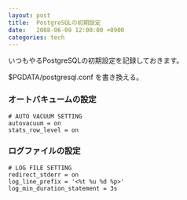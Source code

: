 ```yaml
---
layout: post
title:  PostgreSQLの初期設定
date:   2008-06-09 12:00:00 +0900
categories: tech
---
```

いつもやるPostgreSQLの初期設定を記録しておきます。

$PGDATA/postgresql.conf を書き換える。

### オートバキュームの設定

	# AUTO VACUUM SETTING
	autovacuum = on
	stats_row_level = on

### ログファイルの設定

	# LOG FILE SETTING
	redirect_stderr = on
	log_line_prefix = '<%t %u %d %p>'
	log_min_duration_statement = 3s

